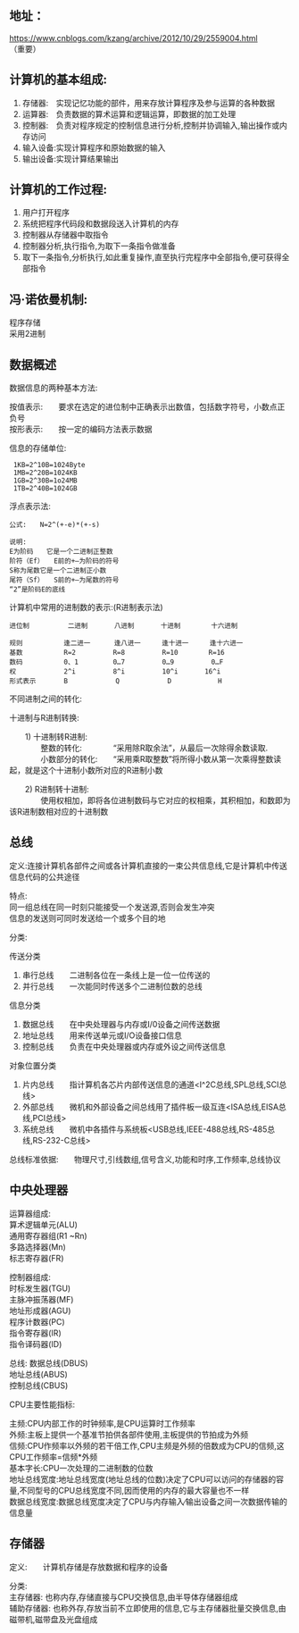 
地址：
------------
https://www.cnblogs.com/kzang/archive/2012/10/29/2559004.html （重要）  


计算机的基本组成:
------------
1) 存储器:　实现记忆功能的部件，用来存放计算程序及参与运算的各种数据  
2) 运算器:　负责数据的算术运算和逻辑运算，即数据的加工处理  
3) 控制器:　负责对程序规定的控制信息进行分析,控制并协调输入,输出操作或内存访问  
4) 输入设备:实现计算程序和原始数据的输入  
5) 输出设备:实现计算结果输出  


计算机的工作过程:  
------------
1) 用户打开程序  
2) 系统把程序代码段和数据段送入计算机的内存  
3) 控制器从存储器中取指令  
4) 控制器分析,执行指令,为取下一条指令做准备  
5) 取下一条指令,分析执行,如此重复操作,直至执行完程序中全部指令,便可获得全部指令  


冯·诺依曼机制:
------------
程序存储  
采用2进制  


数据概述
----------
数据信息的两种基本方法:

按值表示:　　要求在选定的进位制中正确表示出数值，包括数字符号，小数点正负号  
按形表示:　　按一定的编码方法表示数据  

信息的存储单位:  
```
 1KB=2^10B=1024Byte
 1MB=2^20B=1024KB
 1GB=2^30B=1o24MB
 1TB=2^40B=1024GB
```

浮点表示法:  
```
公式:　　N=2^(+-e)*(+-s)

说明:
E为阶码　　它是一个二进制正整数  
阶符（Ef）　　E前的+—为阶码的符号  
S称为尾数它是一个二进制正小数  
尾符（Sf）　　S前的+—为尾数的符号  
“2”是阶码E的底线  
```


计算机中常用的进制数的表示:(R进制表示法)
```
进位制　　　　   二进制　　　　八进制　　　　十进制　　　　 十六进制　　

规则　　　　 　 逢二进一　　　 逢八进一　　  逢十进一　　  逢十六进一
基数　　　　  　R=2　　　　　 R=8　　　　　 R=10　　　　 R=16
数码　　　　　  0、1　　　　  0…7　　　　　 0…9　　　　 　0…F
权　　　　　 　 2^i　　　　　 8^i　　　　　 10^i　　　　16^i
形式表示　　　  B　　　　　　  Q　　　　　　  D　　　　     H
```

不同进制之间的转化:

十进制与R进制转换:  

　　1) 十进制转R进制:  
　　　　整数的转化:　　　　“采用除R取余法”，从最后一次除得余数读取.  
　　　　小数部分的转化:　　“采用乘R取整数”将所得小数从第一次乘得整数读起，就是这个十进制小数所对应的R进制小数  

　　2) R进制转十进制:  
　　　　使用权相加，即将各位进制数码与它对应的权相乘，其积相加，和数即为该R进制数相对应的十进制数  



总线  
------------
定义:连接计算机各部件之间或各计算机直接的一束公共信息线,它是计算机中传送信息代码的公共途径  

特点:  
同一组总线在同一时刻只能接受一个发送源,否则会发生冲突  
信息的发送则可同时发送给一个或多个目的地   

分类:  

传送分类  
1) 串行总线　　二进制各位在一条线上是一位一位传送的  
2) 并行总线　　一次能同时传送多个二进制位数的总线  

信息分类  
1) 数据总线　　在中央处理器与内存或I/0设备之间传送数据  
2) 地址总线　　用来传送单元或I/O设备接口信息  
3) 控制总线　　负责在中央处理器或内存或外设之间传送信息  

对象位置分类  
1) 片内总线　　指计算机各芯片内部传送信息的通道<I^2C总线,SPL总线,SCI总线>  
2) 外部总线　　微机和外部设备之间总线用了插件板一级互连<ISA总线,EISA总线,PCI总线>  
3) 系统总线　　微机中各插件与系统板<USB总线,IEEE-488总线,RS-485总线,RS-232-C总线>  

总线标准依据:　　物理尺寸,引线数组,信号含义,功能和时序,工作频率,总线协议  


中央处理器
-----------
运算器组成:  
	算术逻辑单元(ALU)  
	通用寄存器组(R1 ~Rn)  
	多路选择器(Mn)  
	标志寄存器(FR)  

控制器组成:  
	时标发生器(TGU)   
	主脉冲振荡器(MF)  
	地址形成器(AGU)  
	程序计数器(PC)  
	指令寄存器(IR)  
	指令译码器(ID)  

总线:
	数据总线(DBUS)  
	地址总线(ABUS)  
	控制总线(CBUS)  


CPU主要性能指标:

主频:CPU内部工作的时钟频率,是CPU运算时工作频率  
外频:主板上提供一个基准节拍供各部件使用,主板提供的节拍成为外频  
信频:CPU作频率以外频的若干倍工作,CPU主频是外频的倍数成为CPU的信频,这CPU工作频率=信频*外频  
基本字长:CPU一次处理的二进制数的位数  
地址总线宽度:地址总线宽度(地址总线的位数)决定了CPU可以访问的存储器的容量,不同型号的CPU总线宽度不同,因而使用的内存的最大容量也不一样  
数据总线宽度:数据总线宽度决定了CPU与内存输入∕输出设备之间一次数据传输的信息量  



存储器
---------
定义:　　计算机存储是存放数据和程序的设备

分类:  
主存储器: 也称内存,存储直接与CPU交换信息,由半导体存储器组成  
辅助存储器: 也称外存,存放当前不立即使用的信息,它与主存储器批量交换信息,由磁带机,磁带盘及光盘组成   


